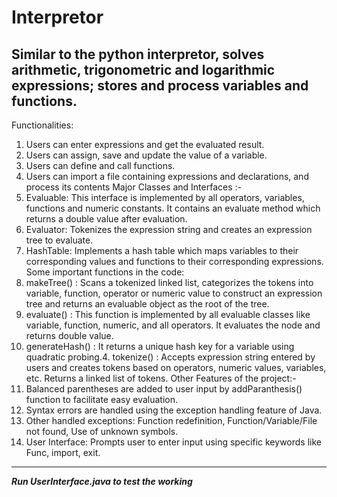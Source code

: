 # Interpretor
Similar to the python interpretor, solves
arithmetic, trigonometric and logarithmic expressions; stores
and process variables and functions.
---
Functionalities:
1. Users can enter expressions and get the evaluated result.
2. Users can assign, save and update the value of a variable.
3. Users can define and call functions.
4. Users can import a file containing expressions and
declarations, and process its contents
Major Classes and Interfaces :-
1. Evaluable: This interface is implemented by all operators,
variables, functions and numeric constants.
It contains an evaluate method which returns a double value
after evaluation.
2. Evaluator: Tokenizes the expression string and creates an
expression tree to evaluate.
3. HashTable: Implements a hash table which maps variables to
their corresponding values and functions to their corresponding
expressions.
Some important functions in the code:
1. makeTree() : Scans a tokenized linked list, categorizes the
tokens into variable, function, operator or numeric value to
construct an expression tree and returns an evaluable object as
the root of the tree.
2. evaluate() : This function is implemented by all evaluable
classes like variable, function, numeric, and all operators. It
evaluates the node and returns double value.
3. generateHash() : It returns a unique hash key for a variable
using quadratic probing.4. tokenize() : Accepts expression string entered by users and
creates tokens based on operators, numeric values, variables,
etc. Returns a linked list of tokens.
Other Features of the project:-
1. Balanced parentheses are added to user input by
addParanthesis() function to facilitate easy evaluation.
2. Syntax errors are handled using the exception handling
feature of Java.
3. Other handled exceptions: Function redefinition,
Function/Variable/File not found, Use of unknown symbols.
4. User Interface: Prompts user to enter input using specific
keywords like Func, import, exit.
----
***Run UserInterface.java to test the working***
